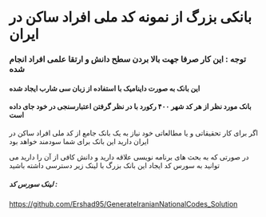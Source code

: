 #  بانکی بزرگ از نمونه کد ملی افراد ساکن در ایران
### توجه : این کار صرفا جهت بالا بردن سطح دانش و ارتقا علمی افراد انجام شده 
#### این بانک به صورت داینامیک با استفاده از زبان سی شارب ایجاد شده 
#### بانک مورد نظر از هر کد شهر ۴۰۰ رکورد با در نظر گرفتن اعتبارسنجی در خود جای داده است
اگر برای کار تحقیقاتی و یا مطالعاتی خود نیاز به یک بانک جامع از کد ملی افراد ساکن در ایران دارید این بانک برای شما سودمند خواهد بود

در صورتی که به بحث های برنامه نویسی علاقه دارید و دانش کافی از آن را دارید می توانید به سورس کد ایجاد این بانک بزرگ با لینک زیر دسترسی  داشته باشید

##### لینک سورس کد :
https://github.com/Ershad95/GenerateIranianNationalCodes_Solution
